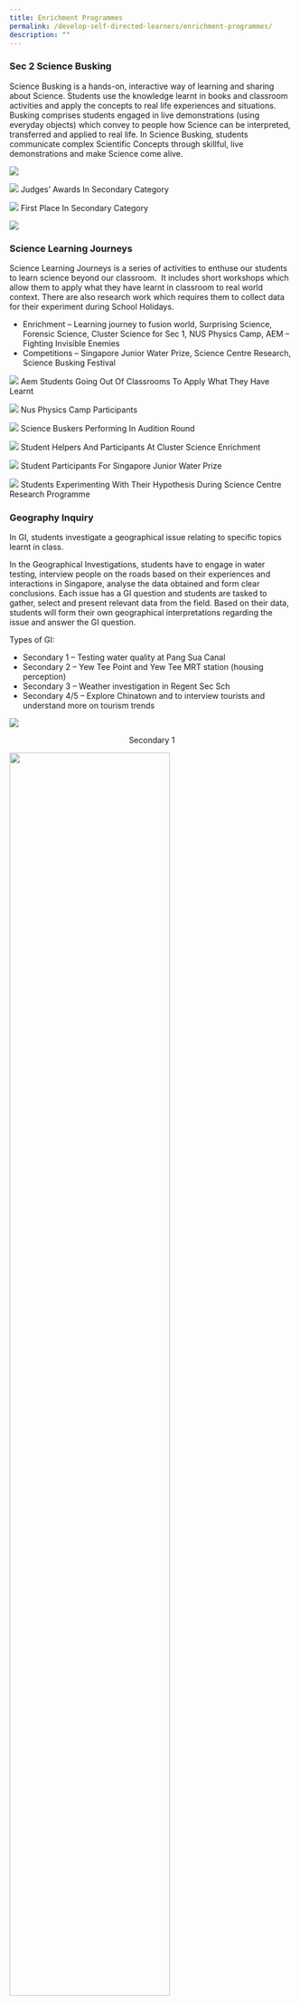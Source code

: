 ```yaml
---
title: Enrichment Programmes
permalink: /develop-self-directed-learners/enrichment-programmes/
description: ""
---
```

### **Sec 2 Science Busking**

Science Busking is a hands-on, interactive way of learning and sharing about Science. Students use the knowledge learnt in books and classroom activities and apply the concepts to real life experiences and situations. Busking comprises students engaged in live demonstrations (using everyday objects) which convey to people how Science can be interpreted, transferred and applied to real life. In Science Busking, students communicate complex Scientific Concepts through skillful, live demonstrations and make Science come alive.

![](/images/Picture1.png)

![](/images/Science-Basking3.png)
Judges’ Awards In Secondary Category

![](/images/Science-Basking4.png)
First Place In Secondary Category

![](/images/Science-Basking.jpg)

### **Science Learning Journeys**

Science Learning Journeys is a series of activities to enthuse our students to learn science beyond our classroom.  It includes short workshops which allow them to apply what they have learnt in classroom to real world context. There are also research work which requires them to collect data for their experiment during School Holidays.

*   Enrichment – Learning journey to fusion world, Surprising Science, Forensic Science, Cluster Science for Sec 1, NUS Physics Camp, AEM – Fighting Invisible Enemies
*   Competitions – Singapore Junior Water Prize, Science Centre Research, Science Busking Festival

![](/images/AEM-students-going-out-of-classrooms-to-apply-what-they-have-learnt.png)
Aem Students Going Out Of Classrooms To Apply What They Have Learnt

![](/images/NUS-Physics-Camp-participants.png)
Nus Physics Camp Participants

![](/images/Science-Buskers-performing-in-Audition-Round.png)
Science Buskers Performing In Audition Round

![](/images/Student-helpers-and-participants-at-Cluster-Science-Enrichment.png)
Student Helpers And Participants At Cluster Science Enrichment

![](/images/Student-participants-for-Singapore-Junior-Water-Prize.png)
Student Participants For Singapore Junior Water Prize

![](/images/Students-experimenting-with-their-hypothesis-during-Science-Centre-Research-Programme.png)
Students Experimenting With Their Hypothesis During Science Centre Research Programme

### **Geography Inquiry**

In GI, students investigate a geographical issue relating to specific topics learnt in class.

In the Geographical Investigations, students have to engage in water testing, interview people on the roads based on their experiences and interactions in Singapore, analyse the data obtained and form clear conclusions. Each issue has a GI question and students are tasked to gather, select and present relevant data from the field. Based on their data, students will form their own geographical interpretations regarding the issue and answer the GI question.

Types of GI:

*   Secondary 1 – Testing water quality at Pang Sua Canal
*   Secondary 2 – Yew Tee Point and Yew Tee MRT station (housing perception)
*   Secondary 3 – Weather investigation in Regent Sec Sch
*   Secondary 4/5 – Explore Chinatown and to interview tourists and understand more on tourism trends

![](/images/Secondary-1-Fieldtrip.jpg)
<center> Secondary 1 </center>

<img src="/images/Secondary-2-Fieldtrip-e1565168839703.jpg" 
     style="width:75%">
<center> Secondary 2 </center>

![](/images/Secondary-3.png)
<center> Secondary 3 </center>

![](/images/Secondary-45-Fieldtrip-e1565749100581.jpg)
<center> Secondary 4&5 </center>

### **Historical Investigations**

In Historical Investigations, students explore a range of authentic sources to glean perspectives of the lives of people in the past and infer on life old Singapore.   Students also navigate through various historical sites in Singapore and encounter authentic learning experiences which help them connect with their learning.

*   Secondary 1- Fort Canning: Students learnt about the history of Singapore before 1819 by analysing sources found at Fort Canning Hill.
*   Secondary 2 – Battlebox: Battlebox is a former WWII British underground command centre inside Fort Canning Hill in the heart of Singapore City. It was part of the headquarters of Malaya Command, the army which defended Malaya and Singapore in WWII. It was inside the Battlebox that the British made the decision to surrender Singapore to the invading Japanese on 15 February 1942. Students visited the Battlebox which has been converted into a museum to learn stories on the fall of Malaya and Singapore in WWII.

<img src="/images/Sec1-300x225.png" 
     style="width:70%">

![](/images/Sec2.png)

### **Conversational Chinese and Malay Language (CCM) Programme**

Conversational Chinese and Malay Language (CCM) Programme  aims to strengthen Singapore’s multiracial identity and expose students to a third language.  Students will have an elementary understanding of a different mother tongue language and have the opportunity to explore cultural aspects of a particular ethnic group. Being able to communicate with others in a different mother tongue language will enable students to expand their cultural consciousness beyond their individual ethnic groups.  At the end of the programme, students will be equipped with basic conversational skills to enable them to interact with native speakers confidently.

**Content:**

*   Introduction to basic vocabulary.
*   Ways of greetings
*   Reading aloud
*   Basic sentence formation
*   Role-plays
*   Introduction to festivals and culture

![](/images/ccm1.jpg)

![](/images/ccm2.jpg)